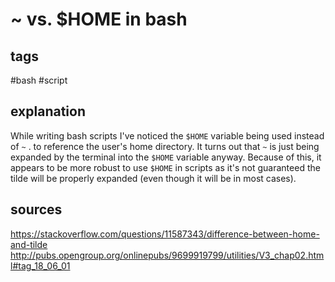 # ~ vs. $HOME in bash
## tags
#bash #script

## explanation
While writing bash scripts I've noticed the `$HOME` variable being used instead of `~` . to reference the user's home directory. It turns out that `~` is just being expanded by the terminal into the `$HOME` variable anyway. Because of this, it appears to be more robust to use `$HOME` in scripts as it's not guaranteed the tilde will be properly expanded (even though it will be in most cases).

## sources
https://stackoverflow.com/questions/11587343/difference-between-home-and-tilde
http://pubs.opengroup.org/onlinepubs/9699919799/utilities/V3_chap02.html#tag_18_06_01
